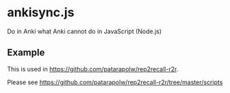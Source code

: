 # ankisync.js

Do in Anki what Anki cannot do in JavaScript (Node.js)

## Example

This is used in <https://github.com/patarapolw/rep2recall-r2r>.

Please see <https://github.com/patarapolw/rep2recall-r2r/tree/master/scripts>
